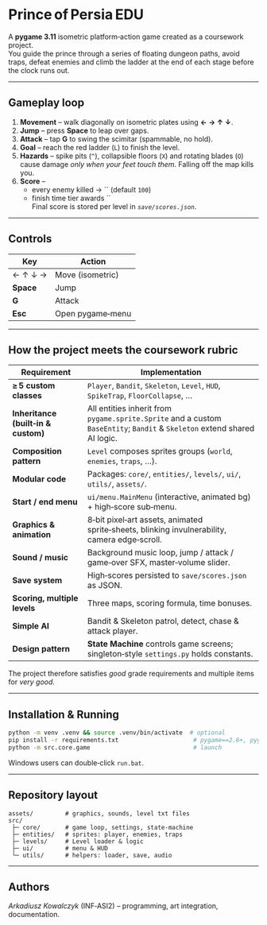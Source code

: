 # Prince of Persia EDU

A **pygame 3.11** isometric platform‑action game created as a coursework project.\
You guide the prince through a series of floating dungeon paths, avoid traps, defeat enemies and climb the ladder at the end of each stage before the clock runs out.

---

## Gameplay loop

1. **Movement** – walk diagonally on isometric plates using **← → ↑ ↓**.
2. **Jump** – press **Space** to leap over gaps.
3. **Attack** – tap **G** to swing the scimitar (spammable, no hold).
4. **Goal** – reach the red ladder (`L`) to finish the level.
5. **Hazards** – spike pits (`^`), collapsible floors (`X`) and rotating blades (`O`) cause damage *only when your feet touch them*. Falling off the map kills you.
6. **Score** –
   - every enemy killed → `` (default `100`)
   - finish time tier awards ``\
     Final score is stored per level in *`save/scores.json`*.

---

## Controls

| Key       | Action           |
| --------- | ---------------- |
| ← ↑ ↓ →   | Move (isometric) |
| **Space** | Jump             |
| **G**     | Attack           |
| **Esc**   | Open pygame‑menu |

---

## How the project meets the coursework rubric

| Requirement                         | Implementation                                                                                                            |
| ----------------------------------- | ------------------------------------------------------------------------------------------------------------------------- |
| **≥ 5 custom classes**              | `Player`, `Bandit`, `Skeleton`, `Level`, `HUD`, `SpikeTrap`, `FloorCollapse`, …                                           |
| **Inheritance (built‑in & custom)** | All entities inherit from `pygame.sprite.Sprite` and a custom `BaseEntity`; `Bandit` & `Skeleton` extend shared AI logic. |
| **Composition pattern**             | `Level` composes sprites groups (`world`, `enemies`, `traps`, …).                                                         |
| **Modular code**                    | Packages: `core/`, `entities/`, `levels/`, `ui/`, `utils/`, `assets/`.                                                    |
| **Start / end menu**                | `ui/menu.MainMenu` (interactive, animated bg) + high‑score sub‑menu.                                                      |
| **Graphics & animation**            | 8‑bit pixel‑art assets, animated sprite‑sheets, blinking invulnerability, camera edge‑scroll.                             |
| **Sound / music**                   | Background music loop, jump / attack / game‑over SFX, master‑volume slider.                                               |
| **Save system**                     | High‑scores persisted to `save/scores.json` as JSON.                                                                      |
| **Scoring, multiple levels**        | Three maps, scoring formula, time bonuses.                                                                                |
| **Simple AI**                       | Bandit & Skeleton patrol, detect, chase & attack player.                                                                  |
| **Design pattern**                  | **State Machine** controls game screens; singleton‑style `settings.py` holds constants.                                   |

The project therefore satisfies *good* grade requirements and multiple items for *very good*.

---

## Installation & Running

```bash
python -m venv .venv && source .venv/bin/activate  # optional
pip install -r requirements.txt                     # pygame==2.6+, pygame‑menu==4.5+
python -m src.core.game                             # launch
```

Windows users can double‑click `run.bat`.

---

## Repository layout

```
assets/         # graphics, sounds, level txt files
src/
 ├─ core/       # game loop, settings, state‑machine
 ├─ entities/   # sprites: player, enemies, traps
 ├─ levels/     # Level loader & logic
 ├─ ui/         # menu & HUD
 └─ utils/      # helpers: loader, save, audio
```

---

## Authors

*Arkadiusz Kowalczyk* (INF‑ASI2) – programming, art integration, documentation.

